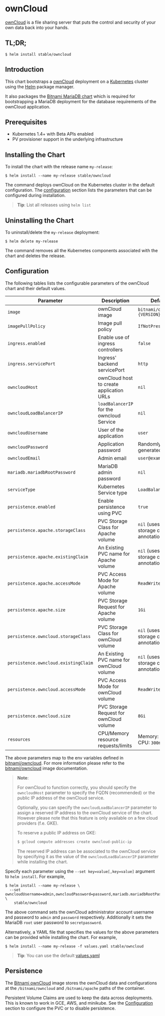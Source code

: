 # ownCloud

[ownCloud](https://owncloud.org/) is a file sharing server that puts the control and security of your own data back into your hands.

## TL;DR;

```console
$ helm install stable/owncloud
```

## Introduction

This chart bootstraps a [ownCloud](https://github.com/bitnami/bitnami-docker-owncloud) deployment on a [Kubernetes](http://kubernetes.io) cluster using the [Helm](https://helm.sh) package manager.

It also packages the [Bitnami MariaDB chart](https://github.com/kubernetes/charts/tree/master/stable/mariadb) which is required for bootstrapping a MariaDB deployment for the database requirements of the ownCloud application.

## Prerequisites

- Kubernetes 1.4+ with Beta APIs enabled
- PV provisioner support in the underlying infrastructure

## Installing the Chart

To install the chart with the release name `my-release`:

```console
$ helm install --name my-release stable/owncloud
```

The command deploys ownCloud on the Kubernetes cluster in the default configuration. The [configuration](#configuration) section lists the parameters that can be configured during installation.

> **Tip**: List all releases using `helm list`

## Uninstalling the Chart

To uninstall/delete the `my-release` deployment:

```console
$ helm delete my-release
```

The command removes all the Kubernetes components associated with the chart and deletes the release.

## Configuration

The following tables lists the configurable parameters of the ownCloud chart and their default values.

|              Parameter              |                Description                |                   Default                   |
|-------------------------------------|-------------------------------------------|---------------------------------------------|
| `image`                             | ownCloud image                            | `bitnami/owncloud:{VERSION}`                |
| `imagePullPolicy`                   | Image pull policy                         | `IfNotPresent`                              |
| `ingress.enabled`                   | Enable use of ingress controllers         | `false`                                     |
| `ingress.servicePort`               | Ingress' backend servicePort              | `http`                                      |
| `owncloudHost`                      | ownCloud host to create application URLs  | `nil`                                       |
| `owncloudLoadBalancerIP`            | `loadBalancerIP` for the owncloud Service | `nil`                                       |
| `owncloudUsername`                  | User of the application                   | `user`                                      |
| `owncloudPassword`                  | Application password                      | Randomly generated                          |
| `owncloudEmail`                     | Admin email                               | `user@example.com`                          |
| `mariadb.mariadbRootPassword`       | MariaDB admin password                    | `nil`                                       |
| `serviceType`                       | Kubernetes Service type                   | `LoadBalancer`                              |
| `persistence.enabled`               | Enable persistence using PVC              | `true`                                      |
| `persistence.apache.storageClass`   | PVC Storage Class for Apache volume       | `nil` (uses alpha storage class annotation) |
| `persistence.apache.existingClaim`   | An Existing PVC name for Apache volume   | `nil` (uses alpha storage class annotation) |
| `persistence.apache.accessMode`     | PVC Access Mode for Apache volume         | `ReadWriteOnce`                             |
| `persistence.apache.size`           | PVC Storage Request for Apache volume     | `1Gi`                                       |
| `persistence.owncloud.storageClass` | PVC Storage Class for ownCloud volume     | `nil` (uses alpha storage class annotation) |
| `persistence.owncloud.existingClaim` | An Existing PVC name for ownCloud volume | `nil` (uses alpha storage class annotation) |
| `persistence.owncloud.accessMode`   | PVC Access Mode for ownCloud volume       | `ReadWriteOnce`                             |
| `persistence.owncloud.size`         | PVC Storage Request for ownCloud volume   | `8Gi`                                       |
| `resources`                         | CPU/Memory resource requests/limits       | Memory: `512Mi`, CPU: `300m`                |


The above parameters map to the env variables defined in [bitnami/owncloud](http://github.com/bitnami/bitnami-docker-owncloud). For more information please refer to the [bitnami/owncloud](http://github.com/bitnami/bitnami-docker-owncloud) image documentation.

> **Note**:
>
> For ownCloud to function correctly, you should specify the `owncloudHost` parameter to specify the FQDN (recommended) or the public IP address of the ownCloud service.
>
> Optionally, you can specify the `owncloudLoadBalancerIP` parameter to assign a reserved IP address to the ownCloud service of the chart. However please note that this feature is only available on a few cloud providers (f.e. GKE).
>
> To reserve a public IP address on GKE:
>
> ```bash
> $ gcloud compute addresses create owncloud-public-ip
> ```
>
> The reserved IP address can be associated to the ownCloud service by specifying it as the value of the `owncloudLoadBalancerIP` parameter while installing the chart.

Specify each parameter using the `--set key=value[,key=value]` argument to `helm install`. For example,

```console
$ helm install --name my-release \
  --set owncloudUsername=admin,owncloudPassword=password,mariadb.mariadbRootPassword=secretpassword \
    stable/owncloud
```

The above command sets the ownCloud administrator account username and password to `admin` and `password` respectively. Additionally it sets the MariaDB `root` user password to `secretpassword`.

Alternatively, a YAML file that specifies the values for the above parameters can be provided while installing the chart. For example,

```console
$ helm install --name my-release -f values.yaml stable/owncloud
```

> **Tip**: You can use the default [values.yaml](values.yaml)

## Persistence

The [Bitnami ownCloud](https://github.com/bitnami/bitnami-docker-owncloud) image stores the ownCloud data and configurations at the `/bitnami/owncloud` and `/bitnami/apache` paths of the container.

Persistent Volume Claims are used to keep the data across deployments. This is known to work in GCE, AWS, and minikube.
See the [Configuration](#configuration) section to configure the PVC or to disable persistence.
